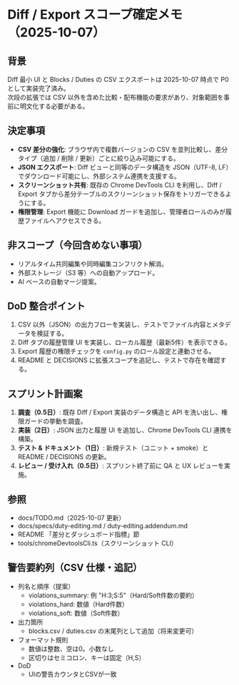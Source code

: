 <!--
  docs/specs/diff-export-scope.md
  どこ: docs/specs/
  なに: Diff / Export 機能の拡張スコープと判断基準を整理した合意メモ。
  なぜ: TODO の「Diff / Export のスコープ確定」DoD を満たし、今後のスプリント計画を明確化する。
-->

# Diff / Export スコープ確定メモ（2025-10-07）

## 背景
Diff 最小 UI と Blocks / Duties の CSV エクスポートは 2025-10-07 時点で P0 として実装完了済み。  
次段の拡張では CSV 以外を含めた比較・配布機能の要求があり、対象範囲を事前に明文化する必要がある。

## 決定事項
- **CSV 差分の強化**: ブラウザ内で複数バージョンの CSV を並列比較し、差分タイプ（追加 / 削除 / 更新）ごとに絞り込み可能にする。  
- **JSON エクスポート**: Diff ビューと同等のデータ構造を JSON（UTF-8, LF）でダウンロード可能にし、外部システム連携を支援する。  
- **スクリーンショット共有**: 既存の Chrome DevTools CLI を利用し、Diff / Export タブから差分テーブルのスクリーンショット保存をトリガーできるようにする。  
- **権限管理**: Export 機能に Download ガードを追加し、管理者ロールのみが履歴ファイルへアクセスできる。

## 非スコープ（今回含めない事項）
- リアルタイム共同編集や同時編集コンフリクト解消。  
- 外部ストレージ（S3 等）への自動アップロード。  
- AI ベースの自動マージ提案。

## DoD 整合ポイント
1. CSV 以外（JSON）の出力フローを実装し、テストでファイル内容とメタデータを検証する。  
2. Diff タブの履歴管理 UI を実装し、ローカル履歴（最新5件）を表示できる。  
3. Export 履歴の権限チェックを `config.py` のロール設定と連動させる。  
4. README と DECISIONS に拡張スコープを追記し、テストで存在を確認する。

## スプリント計画案
1. **調査（0.5日）**: 既存 Diff / Export 実装のデータ構造と API を洗い出し、権限ガードの挙動を調査。  
2. **実装（2日）**: JSON 出力と履歴 UI を追加し、Chrome DevTools CLI 連携を構築。  
3. **テスト & ドキュメント（1日）**: 新規テスト（ユニット + smoke）と README / DECISIONS の更新。  
4. **レビュー / 受け入れ（0.5日）**: スプリント終了前に QA と UX レビューを実施。

## 参照
- docs/TODO.md（2025-10-07 更新）  
- docs/specs/duty-editing.md / duty-editing.addendum.md  
- README 「差分とダッシュボード指標」節  
- tools/chromeDevtoolsCli.ts（スクリーンショット CLI）

## 警告要約列（CSV 仕様・追記）
- 列名と順序（提案）
  - violations_summary: 例 "H:3;S:5"（Hard/Soft件数の要約）
  - violations_hard: 数値（Hard件数）
  - violations_soft: 数値（Soft件数）
- 出力箇所
  - blocks.csv / duties.csv の末尾列として追加（将来変更可）
- フォーマット規則
  - 数値は整数、空は0。小数なし
  - 区切りはセミコロン、キーは固定（H,S）
- DoD
  - UIの警告カウンタとCSVが一致
